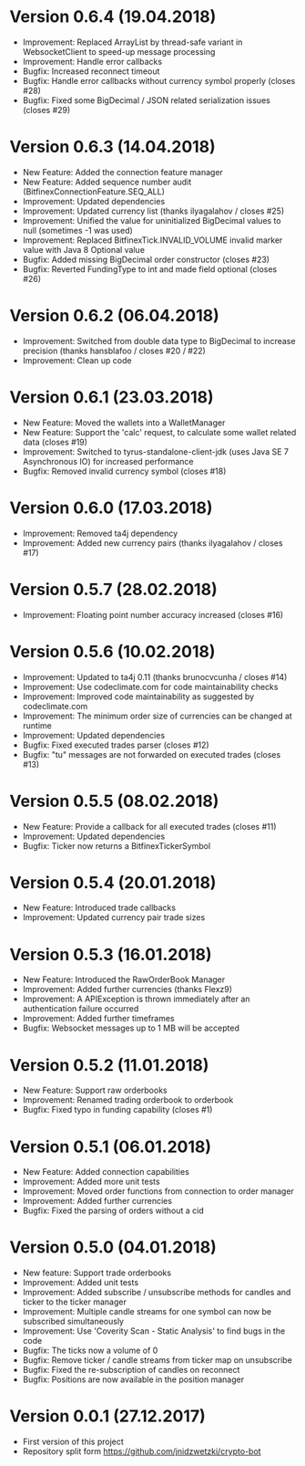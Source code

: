 # Version 0.6.4 (19.04.2018)
* Improvement: Replaced ArrayList by thread-safe variant in WebsocketClient to speed-up message processing
* Improvement: Handle error callbacks
* Bugfix: Increased reconnect timeout
* Bugfix: Handle error callbacks without currency symbol properly (closes #28)
* Bugfix: Fixed some BigDecimal / JSON related serialization issues (closes #29)

# Version 0.6.3 (14.04.2018)
* New Feature: Added the connection feature manager
* New Feature: Added sequence number audit (BitfinexConnectionFeature.SEQ_ALL)
* Improvement: Updated dependencies
* Improvement: Updated currency list (thanks ilyagalahov / closes #25)
* Improvement: Unified the value for uninitialized BigDecimal values to null (sometimes -1 was used)
* Improvement: Replaced BitfinexTick.INVALID_VOLUME invalid marker value with Java 8 Optional value
* Bugfix: Added missing BigDecimal order constructor (closes #23)
* Bugfix: Reverted FundingType to int and made field optional (closes #26)

# Version 0.6.2 (06.04.2018)
* Improvement: Switched from double data type to BigDecimal to increase precision (thanks hansblafoo / closes #20 / #22)
* Improvement: Clean up code

# Version 0.6.1 (23.03.2018)
* New Feature: Moved the wallets into a WalletManager
* New Feature: Support the 'calc' request, to calculate some wallet related data (closes #19)
* Improvement: Switched to tyrus-standalone-client-jdk (uses Java SE 7 Asynchronous IO) for increased performance
* Bugfix: Removed invalid currency symbol (closes #18)

# Version 0.6.0 (17.03.2018)
* Improvement: Removed ta4j dependency
* Improvement: Added new currency pairs (thanks ilyagalahov / closes #17)

# Version 0.5.7 (28.02.2018)
* Improvement: Floating point number accuracy increased (closes #16) 

# Version 0.5.6 (10.02.2018)
* Improvement: Updated to ta4j 0.11 (thanks brunocvcunha / closes #14)
* Improvement: Use codeclimate.com for code maintainability checks
* Improvement: Improved code maintainability as suggested by codeclimate.com
* Improvement: The minimum order size of currencies can be changed at runtime
* Improvement: Updated dependencies
* Bugfix: Fixed executed trades parser (closes #12)
* Bugfix: "tu" messages are not forwarded on executed trades (closes #13)

# Version 0.5.5 (08.02.2018)
* New Feature: Provide a callback for all executed trades (closes #11)
* Improvement: Updated dependencies
* Bugfix: Ticker now returns a BitfinexTickerSymbol

# Version 0.5.4 (20.01.2018)
* New Feature: Introduced trade callbacks
* Improvement: Updated currency pair trade sizes

# Version 0.5.3 (16.01.2018)
* New Feature: Introduced the RawOrderBook Manager
* Improvement: Added further currencies (thanks Flexz9)
* Improvement: A APIException is thrown immediately after an authentication failure occurred
* Improvement: Added further timeframes
* Bugfix: Websocket messages up to 1 MB will be accepted

# Version 0.5.2 (11.01.2018)
* New Feature: Support raw orderbooks
* Improvement: Renamed trading orderbook to orderbook
* Bugfix: Fixed typo in funding capability (closes #1)

# Version 0.5.1 (06.01.2018)
* New Feature: Added connection capabilities
* Improvement: Added more unit tests
* Improvement: Moved order functions from connection to order manager
* Improvement: Added further currencies
* Bugfix: Fixed the parsing of orders without a cid

# Version 0.5.0 (04.01.2018)
* New feature: Support trade orderbooks
* Improvement: Added unit tests
* Improvement: Added subscribe / unsubscribe methods for candles and ticker to the ticker manager
* Improvement: Multiple candle streams for one symbol can now be subscribed simultaneously
* Improvement: Use 'Coverity Scan - Static Analysis' to find bugs in the code
* Bugfix: The ticks now a volume of 0
* Bugfix: Remove ticker / candle streams from ticker map on unsubscribe
* Bugfix: Fixed the re-subscription of candles on reconnect
* Bugfix: Positions are now available in the position manager

# Version 0.0.1 (27.12.2017)
* First version of this project 
* Repository split form https://github.com/jnidzwetzki/crypto-bot

